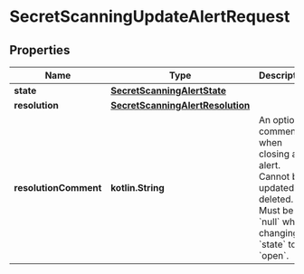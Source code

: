
# SecretScanningUpdateAlertRequest

## Properties
Name | Type | Description | Notes
------------ | ------------- | ------------- | -------------
**state** | [**SecretScanningAlertState**](SecretScanningAlertState.md) |  | 
**resolution** | [**SecretScanningAlertResolution**](SecretScanningAlertResolution.md) |  |  [optional]
**resolutionComment** | **kotlin.String** | An optional comment when closing an alert. Cannot be updated or deleted. Must be &#x60;null&#x60; when changing &#x60;state&#x60; to &#x60;open&#x60;. |  [optional]



